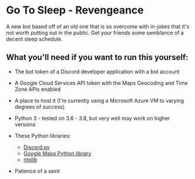 # Go To Sleep - Revengeance
A new bot based off of an old one that is so overcome with in-jokes that it's not worth putting out in the public. Get your friends some semblance of a decent sleep schedule.

## What you'll need if you want to run this yourself:

- The bot token of a Discord developer application with a bot account
- A Google Cloud Services API token with the Maps Geocoding and Time Zone APIs enabled
- A place to host it (I'm currently using a Microsoft Azure VM to varying degrees of success)
- Python 3 - tested on 3.6 - 3.8, but very well may work on higher versions
- These Python libraries:

    - [Discord.py](https://pypi.org/project/discord.py/)
    - [Google Maps Python library](https://pypi.org/project/googlemaps/)
    - [ntplib](https://pypi.org/project/ntplib/)
    
- Patience of a saint